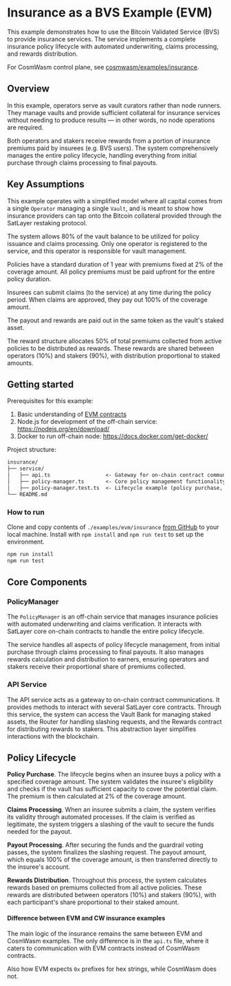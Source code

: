 # Insurance as a BVS Example (EVM)

This example demonstrates how to use the Bitcoin Validated Service (BVS) to provide insurance services.
The service implements a complete insurance policy lifecycle with automated underwriting, claims processing,
and rewards distribution.

For CosmWasm control plane, see [cosmwasm/examples/insurance](/cosmwasm/examples/insurance).

## Overview

In this example, operators serve as vault curators rather than node runners.
They manage vaults and provide sufficient collateral for insurance services without needing to produce results — in other words, no node operations are required.

Both operators and stakers receive rewards from a portion of insurance premiums paid by insurees (e.g. BVS users).
The system comprehensively manages the entire policy lifecycle,
handling everything from initial purchase through claims processing to final payouts.

## Key Assumptions

This example operates with a simplified model where all capital comes from a single `Operator` managing a single `Vault`, and is meant to show how insurance providers can tap onto the Bitcoin collateral provided through the SatLayer restaking protocol.

The system allows 80% of the vault balance to be utilized for policy issuance and claims processing.
Only one operator is registered to the service, and this operator is responsible for vault management.

Policies have a standard duration of 1 year with premiums fixed at 2% of the coverage amount.
All policy premiums must be paid upfront for the entire policy duration.

Insurees can submit claims (to the service) at any time during the policy period.
When claims are approved, they pay out 100% of the coverage amount.

The payout and rewards are paid out in the same token as the vault's staked asset.

The reward structure allocates 50% of total premiums collected from active policies to be distributed as rewards.
These rewards are shared between operators (10%) and stakers (90%), with distribution proportional to staked amounts.

## Getting started

Prerequisites for this example:

1. Basic understanding of [EVM contracts](/developers/evm)
2. Node.js for development of the off-chain service: https://nodejs.org/en/download/
3. Docker to run off-chain node: https://docs.docker.com/get-docker/

Project structure:

```txt
insurance/
├── service/
│   ├── api.ts                  <- Gateway for on-chain contract communications
│   ├── policy-manager.ts       <- Core policy management functionality
│   ├── policy-manager.test.ts  <- Lifecycle example (policy purchase, claims, payouts)
└── README.md
```

### How to run

Clone and copy contents of `./examples/evm/insurance` [from GitHub](https://github.com/satlayer/satlayer-bvs/tree/main/examples/evm/insurance) to your local machine.
Install with `npm install` and `npm run test` to set up the environment.

```sh filename="run.sh"
npm run install
npm run test
```

## Core Components

### PolicyManager

The `PolicyManager` is an off-chain service
that manages insurance policies with automated underwriting and claims verification.
It interacts with SatLayer core on-chain contracts to handle the entire policy lifecycle.

The service handles all aspects of policy lifecycle management,
from initial purchase through claims processing to final payouts.
It also manages rewards calculation and distribution to earners,
ensuring operators and stakers receive their proportional share of premiums collected.

### API Service

The API service acts as a gateway to on-chain contract communications.
It provides methods to interact with several SatLayer core contracts.
Through this service, the system can access the Vault Bank for managing staked assets,
the Router for handling slashing requests, and the Rewards contract for distributing rewards to stakers.
This abstraction layer simplifies interactions with the blockchain.

## Policy Lifecycle

**Policy Purchase**. The lifecycle begins when an insuree buys a policy with a specified coverage amount.
The system validates the insuree's eligibility and checks
if the vault has sufficient capacity to cover the potential claim.
The premium is then calculated at 2% of the coverage amount.

**Claims Processing**. When an insuree submits a claim, the system verifies its validity through automated processes.
If the claim is verified as legitimate,
the system triggers a slashing of the vault to secure the funds needed for the payout.

**Payout Processing**. After securing the funds and the guardrail voting passes, the system finalizes the slashing request.
The payout amount, which equals 100% of the coverage amount, is then transferred directly to the insuree's account.

**Rewards Distribution**. Throughout this process, the system calculates rewards based on premiums collected from all active policies.
These rewards are distributed between operators (10%) and stakers (90%),
with each participant's share proportional to their staked amount.

#### Difference between EVM and CW insurance examples

The main logic of the insurance remains the same between EVM and CosmWasm examples.
The only difference is in the `api.ts` file, where it caters to communication with EVM contracts instead of CosmWasm contracts.

Also how EVM expects `0x` prefixes for hex strings, while CosmWasm does not.

